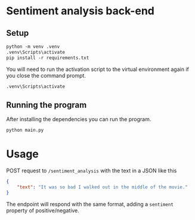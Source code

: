 # Sentiment analysis back-end

## Setup

```ps
python -m venv .venv
.venv\Scripts\activate
pip install -r requirements.txt
```

You will need to run the activation script to the virtual environment again if you close the command prompt.

```ps
.venv\Scripts\activate
```

## Running the program

After installing the dependencies you can run the program.

```python
python main.py
```

# Usage

POST request to `/sentiment_analysis` with the text in a JSON like this

```json
{
    "text": "It was so bad I walked out in the middle of the movie."
}
```

The endpoint will respond with the same format, adding a  `sentiment` property of positive/negative.